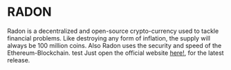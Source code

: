 # RADON
Radon is a decentralized and open-source crypto-currency used to tackle financial problems. Like destroying any form of inflation, the supply will always be 100 million coins. Also Radon uses the security and speed of the Ethereum-Blockchain.
test
Just open the official website [here!](https://radoncoin.github.io/RADON/), for the latest release.
